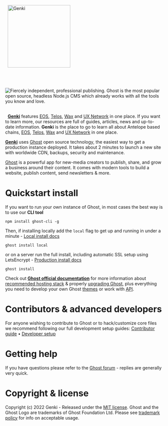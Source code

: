 &nbsp;
    <img src="https://user-images.githubusercontent.com/118148262/205803027-fbf88284-7724-488f-bbb7-7a1aefa15333.png" alt="Genki" width="200px">

&nbsp;


&nbsp;
<img src="https://user-images.githubusercontent.com/353959/169805900-66be5b89-0859-4816-8da9-528ed7534704.png" alt="Fiercely independent, professional publishing. Ghost is the most popular open source, headless Node.js CMS which already works with all the tools you know and love." />
&nbsp;


&nbsp;
**[Genki](https://blog.genki.site/)** features [EOS](https://eosnetwork.com/), [Telos](https://www.telos.net/), [Wax](https://www.wax.io/) and [UX Network](https://uxnetwork.io/) in one place. If you want to learn more, our resources are full of guides, articles, news and up-to-date information. **Genki** is the place to go to learn all about Antelope based chains, [EOS](https://eosnetwork.com/), [Telos](https://www.telos.net/), [Wax](https://www.wax.io/) and [UX Network](https://uxnetwork.io/) in one place.

**[Genki](https://blog.genki.site/)** uses [Ghost](https://ghost.org/) open source technology, the easiest way to get a production instance deployed. It takes about 2 minutes to launch a new site with worldwide CDN, backups, security and maintenance.

[Ghost](https://ghost.org/) is a powerful app for new-media creators to publish, share, and grow a business around their content. It comes with modern tools to build a website, publish content, send newsletters & more.
&nbsp;

# Quickstart install

If you want to run your own instance of Ghost, in most cases the best way is to use our **CLI tool**

```
npm install ghost-cli -g
```

Then, if installing locally add the `local` flag to get up and running in under a minute - [Local install docs](https://ghost.org/docs/install/local/)

```
ghost install local
```

or on a server run the full install, including automatic SSL setup using LetsEncrypt - [Production install docs](https://ghost.org/docs/install/ubuntu/)

```
ghost install
```

Check out **[Ghost official documentation](https://ghost.org/docs/)** for more information about [recommended hosting stack](https://ghost.org/docs/hosting/) & properly [upgrading Ghost](https://ghost.org/docs/update/), plus everything you need to develop your own Ghost [themes](https://ghost.org/docs/themes/) or work with [API](https://ghost.org/docs/content-api/).

# Contributors & advanced developers

For anyone wishing to contribute to Ghost or to hack/customize core files we recommend following our full development setup guides: [Contributor guide](https://ghost.org/docs/contributing/) • [Developer setup](https://ghost.org/docs/install/source/)

# Getting help

If you have questions please refer to the [Ghost forum](https://forum.ghost.org/) - replies are generally very quick.

# Copyright & license

Copyright (c) 2022 Genki - Released under the [MIT license](https://github.com/genkimedia/ghost/blob/main/LICENSE). Ghost and the Ghost Logo are trademarks of Ghost Foundation Ltd. Please see [trademark policy](https://ghost.org/trademark/) for info on acceptable usage.
